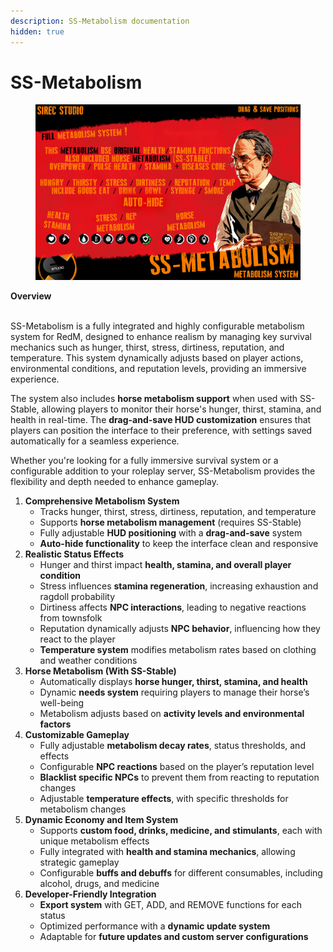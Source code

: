 ```yaml
---
description: SS-Metabolism documentation
hidden: true
---
```


# SS-Metabolism

<figure><img src="../.gitbook/assets/cover (3).png" alt=""><figcaption></figcaption></figure>

**Overview**

\
SS-Metabolism is a fully integrated and highly configurable metabolism system for RedM, designed to enhance realism by managing key survival mechanics such as hunger, thirst, stress, dirtiness, reputation, and temperature. This system dynamically adjusts based on player actions, environmental conditions, and reputation levels, providing an immersive experience.

The system also includes **horse metabolism support** when used with SS-Stable, allowing players to monitor their horse's hunger, thirst, stamina, and health in real-time. The **drag-and-save HUD customization** ensures that players can position the interface to their preference, with settings saved automatically for a seamless experience.

Whether you're looking for a fully immersive survival system or a configurable addition to your roleplay server, SS-Metabolism provides the flexibility and depth needed to enhance gameplay.



1. **Comprehensive Metabolism System**
   * Tracks hunger, thirst, stress, dirtiness, reputation, and temperature
   * Supports **horse metabolism management** (requires SS-Stable)
   * Fully adjustable **HUD positioning** with a **drag-and-save** system
   * **Auto-hide functionality** to keep the interface clean and responsive
2. **Realistic Status Effects**
   * Hunger and thirst impact **health, stamina, and overall player condition**
   * Stress influences **stamina regeneration**, increasing exhaustion and ragdoll probability
   * Dirtiness affects **NPC interactions**, leading to negative reactions from townsfolk
   * Reputation dynamically adjusts **NPC behavior**, influencing how they react to the player
   * **Temperature system** modifies metabolism rates based on clothing and weather conditions
3. **Horse Metabolism (With SS-Stable)**
   * Automatically displays **horse hunger, thirst, stamina, and health**
   * Dynamic **needs system** requiring players to manage their horse’s well-being
   * Metabolism adjusts based on **activity levels and environmental factors**
4. **Customizable Gameplay**
   * Fully adjustable **metabolism decay rates**, status thresholds, and effects
   * Configurable **NPC reactions** based on the player’s reputation level
   * **Blacklist specific NPCs** to prevent them from reacting to reputation changes
   * Adjustable **temperature effects**, with specific thresholds for metabolism changes
5. **Dynamic Economy and Item System**
   * Supports **custom food, drinks, medicine, and stimulants**, each with unique metabolism effects
   * Fully integrated with **health and stamina mechanics**, allowing strategic gameplay
   * Configurable **buffs and debuffs** for different consumables, including alcohol, drugs, and medicine
6. **Developer-Friendly Integration**
   * **Export system** with GET, ADD, and REMOVE functions for each status
   * Optimized performance with a **dynamic update system**
   * Adaptable for **future updates and custom server configurations**
